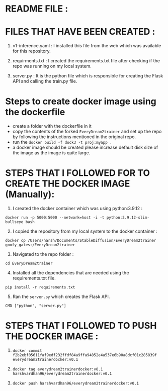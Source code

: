 # README FILE :

# FILES THAT HAVE BEEN CREATED :

1. v1-inference.yaml : I installed this file from the web which was available for this repository. 

2. requirments.txt : I created the requirements.txt file after checking if the repo was running on my local system. 

3. server.py : It is the python file which is responsible for creating the Flask API and calling the train.py file. 

# Steps to create docker image using the dockerfile
- create a folder with the dockerfile in it 
- copy the contents of the forked `EveryDream2trainer` and set up the repo by following the instructions mentioned in the original repo. 
- run the `docker build -f dock3 -t proj:myapp .`
- a docker image should be created please increase default disk size of the image as the image is quite large.


# STEPS THAT I FOLLOWED FOR TO CREATE THE DOCKER IMAGE (Manually):

1. I created the docker container which was using python:3.9.12 : 

`docker run -p 5000:5000 --network=host -i -t python:3.9.12-slim-bullseye bash`

2. I copied the repository from my local system to the docker container :

`docker cp /Users/harsh/Documents/StableDiffusion/EveryDream2trainer goofy_gates:/EveryDream2trainer`

3. Navigated to the repo folder :

`cd EveryDream2trainer`

4. Installed all the dependencies that are needed using the requirements.txt file.

`pip install -r requirements.txt`

5. Ran the `server.py` which creates the Flask API.

`CMD ["python", "server.py"]`


# STEPS THAT I FOLLOWED TO PUSH THE DOCKER IMAGE :

1. `docker commit f2b2ebf05611faf9edf232ffdf84a9ffa94852e4a537e6b90a8dcf01c285839f everydream2trainerdocker:v0.1`

2. `docker tag everydream2trainerdocker:v0.1 harshvardhan96/everydream2trainerdocker:v0.1`

3. `docker push harshvardhan96/everydream2trainerdocker:v0.1`



